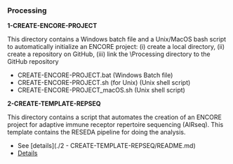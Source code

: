 ### Processing

**1-CREATE-ENCORE-PROJECT**  

This directory contains a Windows batch file and a Unix/MacOS bash script to automatically initialize an ENCORE project: (i) create a local directory, (ii) create a repository on GitHub, (iii) link the \Processing directory to the GitHub repository

* CREATE-ENCORE-PROJECT.bat  (Windows Batch file)
* CREATE-ENCORE-PROJECT.sh (for Unix)  (Unix shell script)
* CREATE-ENCORE-PROJECT_macOS.sh (Unix shell script)

**2-CREATE-TEMPLATE-REPSEQ**

This directory contains a script that automates the creation of an ENCORE project for adaptive immune receptor repertoire sequencing (AIRseq). This template contains the RESEDA pipeline for doing the analysis.  

* See [details](./2 - CREATE-TEMPLATE-REPSEQ/README.md)
* [Details](https://github.com/EDS-Bioinformatics-Laboratory/ENCORE_AUTOMATION/blob/main/Processing/2%20-%20CREATE-TEMPLATE-REPSEQ/README.md)
